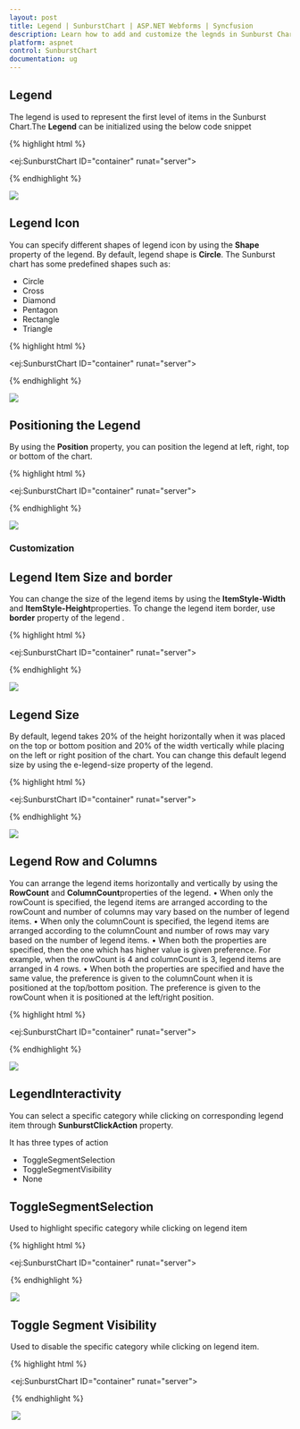```yaml
---
layout: post
title: Legend | SunburstChart | ASP.NET Webforms | Syncfusion
description: Learn how to add and customize the legnds in Sunburst Chart.
platform: aspnet 
control: SunburstChart
documentation: ug
---
```


## Legend
The legend is used to represent the first level of items in the Sunburst Chart.The **Legend** can be initialized using the below code snippet

{% highlight html %}

<ej:SunburstChart  ID="container" runat="server"> 
 <Legend Visible="true"></Legend>                               
</ej:SunburstChart> 

 {% endhighlight %}

![](Legend_images/Legend_img1.png)

## Legend Icon 

You can specify different shapes of legend icon by using the **Shape** property of the legend. By default, legend shape is **Circle**. The Sunburst chart has some predefined shapes such as:
* Circle
* Cross
* Diamond
* Pentagon
* Rectangle
* Triangle

{% highlight html %}

<ej:SunburstChart  ID="container" runat="server"> 
 <Legend Visible="true" Shape="Pentagon"></Legend>                               
</ej:SunburstChart> 

{% endhighlight %}

![](Legend_images/Legend_img2.png)
 
## Positioning the Legend

By using the **Position** property, you can position the legend at left, right, top or bottom of the chart. 

{% highlight html %}

<ej:SunburstChart  ID="container" runat="server"> 
 <Legend Visible="true" Position="Top"></Legend>                               
</ej:SunburstChart> 

{% endhighlight %}

![](Legend_images/Legend_img3.png)
 
### Customization

## Legend Item Size and border
You can change the size of the legend items by using the **ItemStyle-Width** and **ItemStyle-Height**properties. To change the legend item border, use **border** property of the legend .

{% highlight html %}

<ej:SunburstChart  ID="container" runat="server"> 
<Legend Visible="true" Position="Top" ItemStyle-Height="13" ItemStyle-Width="13">
<Border Color="#FF0000" Width="1"></Border>
</Legend>                               
</ej:SunburstChart> 

{% endhighlight %}

![](Legend_images/Legend_img4.png)

## Legend Size

By default, legend takes 20% of the height horizontally when it was placed on the top or bottom position and 20% of the width vertically while placing on the left or right position of the chart. You can change this default legend size by using the e-legend-size property of the legend.

{% highlight html %}

<ej:SunburstChart  ID="container" runat="server"> 
<Legend Visible="true" Position="Top" Size-Height="75" Size-Width="200">
<Border Color="#FF0000" Width="1"></Border>
</Legend>                               
</ej:SunburstChart> 

{% endhighlight %}

 ![](Legend_images/Legend_img5.png)

## Legend Row and Columns

You can arrange the legend items horizontally and vertically by using the **RowCount** and **ColumnCount**properties of the legend.
•	When only the rowCount is specified, the legend items are arranged according to the rowCount and number of columns may vary based on the number of legend items.
•	When only the columnCount is specified, the legend items are arranged according to the columnCount and number of rows may vary based on the number of legend items.
•	When both the properties are specified, then the one which has higher value is given preference. For example, when the rowCount is 4 and columnCount is 3, legend items are arranged in 4 rows.
•	When both the properties are specified and have the same value, the preference is given to the columnCount when it is positioned at the top/bottom position. The preference is given to the rowCount when it is positioned at the left/right position.
 
{% highlight html %}

<ej:SunburstChart  ID="container" runat="server"> 
<Legend Visible="true" Position="Top" RowCount="2" ColumnCount="3">
</Legend>                               
</ej:SunburstChart> 

{% endhighlight %}

![](Legend_images/Legend_img6.png)
 
## LegendInteractivity

You can select a specific category while clicking on corresponding legend item through **SunburstClickAction** property. 

It has three types of action
*	ToggleSegmentSelection
*	ToggleSegmentVisibility
*	None

## ToggleSegmentSelection

Used to highlight specific category while clicking on legend item

{% highlight html %}

<ej:SunburstChart  ID="container" runat="server"> 
<Legend Visible="true" SunburstClickAction="ToggleSegmentSelection"
</Legend>                               
</ej:SunburstChart> 



{% endhighlight %}

![](Legend_images/Legend_img7.png)
 
## Toggle Segment Visibility

Used to disable the specific category while clicking on legend item.

{% highlight html %}

<ej:SunburstChart  ID="container" runat="server"> 
<Legend Visible="true" SunburstClickAction="ToggleSegmentVisibility"
</Legend>                               
</ej:SunburstChart> 


{% endhighlight %}


![](Legend_images/Legend_img8.png)


